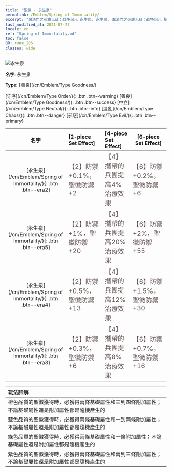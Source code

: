 ```yaml
---
title: "聖徽 - 永生泉"
permalink: /Emblem/Spring of Immortality/
excerpt: "魔法门之英雄无敌：战争纪元 永生泉. 永生泉. 魔法门之英雄无敌：战争纪元 聖徽 永生泉. 魔法门之英雄无敌：战争纪元 善良 永生泉"
last_modified_at: 2021-07-27
locale: cn
ref: "Spring of Immortality.md"
toc: false
QR: rune_206
classes: wide
---
```


  ![永生泉](/images/r/rune_icon_206.png)

 **名字:** 永生泉

 **Type:** [善良](/cn/Emblem/Type Goodness/)

  [守序](/cn/Emblem/Type Order/){: .btn .btn--warning}   [善良](/cn/Emblem/Type Goodness/){: .btn .btn--success}   [中立](/cn/Emblem/Type Neutral/){: .btn .btn--info}   [混亂](/cn/Emblem/Type Chaos/){: .btn .btn--danger}   [邪惡](/cn/Emblem/Type Evil/){: .btn .btn--primary} 

  |  名字    | [2-piece Set Effect] | [4-piece Set Effect] | [6-piece Set Effect]  | 
  |:-----------------------:|:-------------------|:-----------------|----------------| 
  | [永生泉](/cn/Emblem/Spring of Immortality/){: .btn .btn--era2} | <span style="color: #645252;font-size:20px">【2】防禦+0.1%，聖徽防禦+2</span> | <span style="color: #645252;font-size:20px">【4】攜帶的兵團提高4%治療效果</span> | <span style="color: #645252;font-size:20px">【6】防禦+0.2%，聖徽防禦+6</span> | 
  | [永生泉](/cn/Emblem/Spring of Immortality/){: .btn .btn--era5} | <span style="color: #645252;font-size:20px">【2】防禦+1%，聖徽防禦+20</span> | <span style="color: #645252;font-size:20px">【4】攜帶的兵團提高20%治療效果</span> | <span style="color: #645252;font-size:20px">【6】防禦+2%，聖徽防禦+55</span> | 
  | [永生泉](/cn/Emblem/Spring of Immortality/){: .btn .btn--era4} | <span style="color: #645252;font-size:20px">【2】防禦+0.5%，聖徽防禦+13</span> | <span style="color: #645252;font-size:20px">【4】攜帶的兵團提高12%治療效果</span> | <span style="color: #645252;font-size:20px">【6】防禦+1.5%，聖徽防禦+30</span> | 
  | [永生泉](/cn/Emblem/Spring of Immortality/){: .btn .btn--era3} | <span style="color: #645252;font-size:20px">【2】防禦+0.3%，聖徽防禦+6</span> | <span style="color: #645252;font-size:20px">【4】攜帶的兵團提高8%治療效果</span> | <span style="color: #645252;font-size:20px">【6】防禦+0.7%，聖徽防禦+16</span> | 

  |         玩法詳解            | 
  |:-------------------------------|
  | 橙色品質的聖徽獲得時，必獲得兩條基礎屬性和三到四條附加屬性；不論基礎屬性還是附加屬性都是隨機產生的 |
  | 藍色品質的聖徽獲得時，必獲得兩條基礎屬性和一到兩條附加屬性；不論基礎屬性還是附加屬性都是隨機產生的 |
  | 綠色品質的聖徽獲得時，必獲得兩條基礎屬性和一條附加屬性；不論基礎屬性還是附加屬性都是隨機產生的 |
  | 紫色品質的聖徽獲得時，必獲得兩條基礎屬性和兩到三條附加屬性；不論基礎屬性還是附加屬性都是隨機產生的 |
